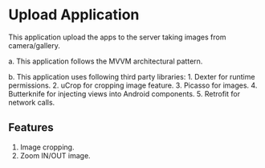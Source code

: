 # Upload Application 
This application upload the apps to the server taking images from camera/gallery. 

a. This application follows the MVVM architectural pattern.

b. This application uses following third party libraries:
    1. Dexter for runtime permissions.
    2. uCrop for cropping image feature.
    3. Picasso for images.
    4. Butterknife for injecting views into Android components.
    5. Retrofit for network calls.

## Features
1. Image cropping.
2. Zoom IN/OUT image.

